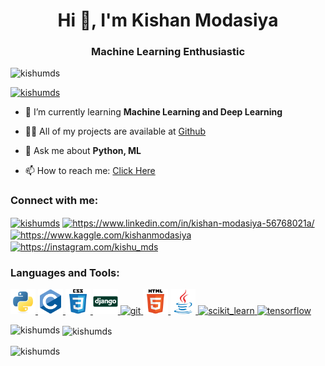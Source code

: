 <h1 align="center">Hi 👋, I'm Kishan Modasiya</h1>
<h3 align="center">Machine Learning Enthusiastic</h3>

<p align="left"> <img src="https://komarev.com/ghpvc/?username=kishumds&label=Profile%20views&color=0e75b6&style=flat" alt="kishumds" /> </p>

<p align="left"> <a href="https://twitter.com/kishumds" target="blank"><img src="https://img.shields.io/twitter/follow/kishumds?logo=twitter&style=for-the-badge" alt="kishumds" /></a> </p>

- 🌱 I’m currently learning **Machine Learning and Deep Learning**

- 👨‍💻 All of my projects are available at [Github](https://github.com/kishumds)

- 💬 Ask me about **Python, ML**

- 📫 How to reach me: [Click Here](kishumds.bio.link)

<h3 align="left">Connect with me:</h3>
<p align="left">
<a href="https://twitter.com/kishumds" target="blank"><img align="center" src="https://raw.githubusercontent.com/rahuldkjain/github-profile-readme-generator/master/src/images/icons/Social/twitter.svg" alt="kishumds" height="30" width="40" /></a>
<a href="https://linkedin.com/in/kishan-modasiya-56768021a/" target="blank"><img align="center" src="https://raw.githubusercontent.com/rahuldkjain/github-profile-readme-generator/master/src/images/icons/Social/linked-in-alt.svg" alt="https://www.linkedin.com/in/kishan-modasiya-56768021a/" height="30" width="40" /></a>
<a href="https://kaggle.com/kishanmodasiya" target="blank"><img align="center" src="https://raw.githubusercontent.com/rahuldkjain/github-profile-readme-generator/master/src/images/icons/Social/kaggle.svg" alt="https://www.kaggle.com/kishanmodasiya" height="30" width="40" /></a>
<a href="https://instagram.com//kishu_mds" target="blank"><img align="center" src="https://raw.githubusercontent.com/rahuldkjain/github-profile-readme-generator/master/src/images/icons/Social/instagram.svg" alt="https://instagram.com/kishu_mds" height="30" width="40" /></a>
</p>

<h3 align="left">Languages and Tools:</h3>
<p align="left">  <a href="https://www.python.org" target="_blank"> <img src="https://raw.githubusercontent.com/devicons/devicon/master/icons/python/python-original.svg" alt="python" width="40" height="40"/> </a><a href="https://www.cprogramming.com/" target="_blank"> <img src="https://raw.githubusercontent.com/devicons/devicon/master/icons/c/c-original.svg" alt="c" width="40" height="40"/> </a> <a href="https://www.w3schools.com/css/" target="_blank"> <img src="https://raw.githubusercontent.com/devicons/devicon/master/icons/css3/css3-original-wordmark.svg" alt="css3" width="40" height="40"/> </a> <a href="https://www.djangoproject.com/" target="_blank"> <img src="https://raw.githubusercontent.com/devicons/devicon/master/icons/django/django-original.svg" alt="django" width="40" height="40"/> </a> <a href="https://git-scm.com/" target="_blank"> <img src="https://www.vectorlogo.zone/logos/git-scm/git-scm-icon.svg" alt="git" width="40" height="40"/> </a> <a href="https://www.w3.org/html/" target="_blank"> <img src="https://raw.githubusercontent.com/devicons/devicon/master/icons/html5/html5-original-wordmark.svg" alt="html5" width="40" height="40"/> </a> <a href="https://www.java.com" target="_blank"> <img src="https://raw.githubusercontent.com/devicons/devicon/master/icons/java/java-original.svg" alt="java" width="40" height="40"/> </a> <a href="https://scikit-learn.org/" target="_blank"> <img src="https://upload.wikimedia.org/wikipedia/commons/0/05/Scikit_learn_logo_small.svg" alt="scikit_learn" width="40" height="40"/> </a> <a href="https://www.tensorflow.org" target="_blank"> <img src="https://www.vectorlogo.zone/logos/tensorflow/tensorflow-icon.svg" alt="tensorflow" width="40" height="40"/> </a> </p>

<p><img align="left" src="https://github-readme-stats.vercel.app/api/top-langs?username=kishumds&show_icons=true&locale=en&layout=compact" alt="kishumds" /></p>

<p>&nbsp;<img align="center" src="https://github-readme-stats.vercel.app/api?username=kishumds&show_icons=true&locale=en" alt="kishumds" /></p>

<p><img align="center" src="https://github-readme-streak-stats.herokuapp.com/?user=kishumds&" alt="kishumds" /></p>
